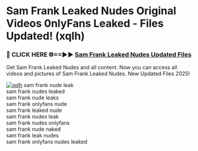 # Sam Frank Leaked Nudes Original Videos 0nlyFans Leaked - Files Updated! (xqlh)

<h3>🔴 CLICK HERE 🌐==►► <a href="https://tinyurl.com/52m3yx9h" rel="nofollow">Sam Frank Leaked Nudes Updated Files</a></h3>

Get Sam Frank Leaked Nudes and all content. Now you can access all videos and pictures of Sam Frank Leaked Nudes. New Updated Files 2025!

[![xqlh](https://i.imgur.com/TnHtlc8.gif)](https://tinyurl.com/52m3yx9h)
sam frank nude leak<br>
sam frank nudes leaked<br>
sam frank nude leaks<br>
sam frank onlyfans nude<br>
sam frank leaked nude<br>
sam frank nudes leak<br>
sam frank nudes onlyfans<br>
sam frank nude naked<br>
sam frank leak nudes<br>
sam frank onlyfans nudes leaked